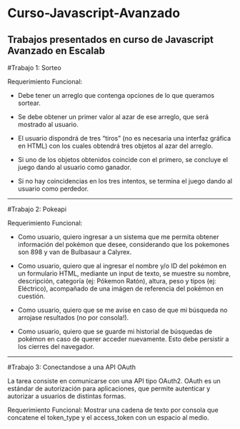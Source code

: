 # Curso-Javascript-Avanzado
 Trabajos presentados en curso de Javascript Avanzado en Escalab
 ----------------------------------------------------------------------------------------------------------------------------------------------
#Trabajo 1: Sorteo

Requerimiento Funcional:

- Debe tener un arreglo que contenga opciones de lo que queramos sortear.

- Se debe obtener un primer valor al azar de ese arreglo, que será mostrado al usuario.

- El usuario dispondrá de tres “tiros” (no es necesaria una interfaz gráfica en HTML) con los cuales obtendrá tres objetos al azar del arreglo.

- Si uno de los objetos obtenidos coincide con el primero, se concluye el juego dando al usuario como ganador.

- Si no hay coincidencias en los tres intentos, se termina el juego dando al usuario como perdedor.

-----------------------------------------------------------------------------------------------------------------------------------------------

#Trabajo 2: Pokeapi

Requerimiento Funcional:

- Como usuario, quiero ingresar a un sistema que me permita obtener información del pokémon que desee, considerando que los pokemones son 898 y van de Bulbasaur a Calyrex.

- Como usuario, quiero que al ingresar el nombre y/o ID del pokémon en un formulario HTML, mediante un input de texto, se muestre su nombre, descripción, categoría (ej: Pókemon Ratón), altura, peso y tipos (ej: Eléctrico), acompañado de una imágen de referencia del pokémon en cuestión.

- Como usuario, quiero que se me avise en caso de que mi búsqueda no arrojase resultados (no por consola!).

- Como usuario, quiero que se guarde mi historial de búsquedas de pokémon en caso de querer acceder nuevamente. Esto debe persistir a los cierres del navegador.

----------------------------------------------------------------------------------------------------------------------------------------------

#Trabajo 3: Conectandose a una API OAuth

La tarea consiste en comunicarse con una API tipo OAuth2.
OAuth es un estándar de autorización para aplicaciones, que permite autenticar y autorizar a usuarios de distintas formas.

Requerimiento Funcional:
Mostrar una cadena de texto por consola que concatene el token_type y el access_token con un espacio al medio.
